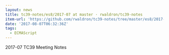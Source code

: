 ```yaml
---
layout: news
title: tc39-notes/es8/2017-07 at master · rwaldron/tc39-notes
item-url: 'https://github.com/rwaldron/tc39-notes/tree/master/es8/2017-07'
date: '2017-08-07T06:32:36Z'
tags:
  - ECMAScript
---
```

2017-07 TC39 Meeting Notes
